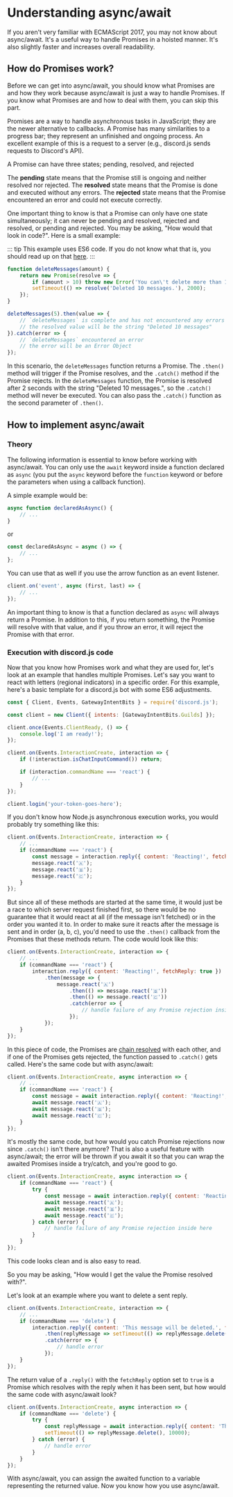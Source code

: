 # Understanding async/await

If you aren't very familiar with ECMAScript 2017, you may not know about async/await. It's a useful way to handle Promises in a hoisted manner. It's also slightly faster and increases overall readability.

## How do Promises work?

Before we can get into async/await, you should know what Promises are and how they work because async/await is just a way to handle Promises. If you know what Promises are and how to deal with them, you can skip this part. 

Promises are a way to handle asynchronous tasks in JavaScript; they are the newer alternative to callbacks. A Promise has many similarities to a progress bar; they represent an unfinished and ongoing process. An excellent example of this is a request to a server (e.g., discord.js sends requests to Discord's API).

A Promise can have three states; pending, resolved, and rejected

The **pending** state means that the Promise still is ongoing and neither resolved nor rejected.
The **resolved** state means that the Promise is done and executed without any errors.
The **rejected** state means that the Promise encountered an error and could not execute correctly.

One important thing to know is that a Promise can only have one state simultaneously; it can never be pending and resolved, rejected and resolved, or pending and rejected. You may be asking, "How would that look in code?". Here is a small example:

::: tip
This example uses ES6 code. If you do not know what that is, you should read up on that [here](/additional-info/es6-syntax.md).
:::

```js
function deleteMessages(amount) {
	return new Promise(resolve => {
		if (amount > 10) throw new Error('You can\'t delete more than 10 Messages at a time.');
		setTimeout(() => resolve('Deleted 10 messages.'), 2000);
	});
}

deleteMessages(5).then(value => {
	// `deleteMessages` is complete and has not encountered any errors
	// the resolved value will be the string "Deleted 10 messages"
}).catch(error => {
	// `deleteMessages` encountered an error
	// the error will be an Error Object
});
```

In this scenario, the `deleteMessages` function returns a Promise. The `.then()` method will trigger if the Promise resolves, and the `.catch()` method if the Promise rejects. In the `deleteMessages` function, the Promise is resolved after 2 seconds with the string "Deleted 10 messages.", so the `.catch()` method will never be executed. You can also pass the `.catch()` function as the second parameter of `.then()`.

## How to implement async/await

### Theory

The following information is essential to know before working with async/await. You can only use the `await` keyword inside a function declared as `async` (you put the `async` keyword before the `function` keyword or before the parameters when using a callback function). 

A simple example would be:

```js
async function declaredAsAsync() {
	// ...
}
```

or

```js 
const declaredAsAsync = async () => {
	// ...
};
```

You can use that as well if you use the arrow function as an event listener.

```js
client.on('event', async (first, last) => {
	// ...
});
```

An important thing to know is that a function declared as `async` will always return a Promise. In addition to this, if you return something, the Promise will resolve with that value, and if you throw an error, it will reject the Promise with that error.

### Execution with discord.js code

Now that you know how Promises work and what they are used for, let's look at an example that handles multiple Promises. Let's say you want to react with letters (regional indicators) in a specific order. For this example, here's a basic template for a discord.js bot with some ES6 adjustments.

```js
const { Client, Events, GatewayIntentBits } = require('discord.js');

const client = new Client({ intents: [GatewayIntentBits.Guilds] });

client.once(Events.ClientReady, () => {
	console.log('I am ready!');
});

client.on(Events.InteractionCreate, interaction => {
	if (!interaction.isChatInputCommand()) return;

	if (interaction.commandName === 'react') {
		// ...
	}
});

client.login('your-token-goes-here');
```

If you don't know how Node.js asynchronous execution works, you would probably try something like this:

```js {4-7}
client.on(Events.InteractionCreate, interaction => {
	// ...
	if (commandName === 'react') {
		const message = interaction.reply({ content: 'Reacting!', fetchReply: true });
		message.react('🇦');
		message.react('🇧');
		message.react('🇨');
	}
});
```

But since all of these methods are started at the same time, it would just be a race to which server request finished first, so there would be no guarantee that it would react at all (if the message isn't fetched) or in the order you wanted it to. In order to make sure it reacts after the message is sent and in order (a, b, c), you'd need to use the `.then()` callback from the Promises that these methods return. The code would look like this:

```js {4-12}
client.on(Events.InteractionCreate, interaction => {
	// ...
	if (commandName === 'react') {
		interaction.reply({ content: 'Reacting!', fetchReply: true })
			.then(message => {
				message.react('🇦')
					.then(() => message.react('🇧'))
					.then(() => message.react('🇨'))
					.catch(error => {
						// handle failure of any Promise rejection inside here
					});
			});
	}
});
```

In this piece of code, the Promises are [chain resolved](https://developer.mozilla.org/en-US/docs/Web/JavaScript/Reference/Global_Objects/Promise/then#Chaining) with each other, and if one of the Promises gets rejected, the function passed to `.catch()` gets called. Here's the same code but with async/await:

```js {1,4-7}
client.on(Events.InteractionCreate, async interaction => {
	// ...
	if (commandName === 'react') {
		const message = await interaction.reply({ content: 'Reacting!', fetchReply: true });
		await message.react('🇦');
		await message.react('🇧');
		await message.react('🇨');
	}
});
```

It's mostly the same code, but how would you catch Promise rejections now since `.catch()` isn't there anymore? That is also a useful feature with async/await; the error will be thrown if you await it so that you can wrap the awaited Promises inside a try/catch, and you're good to go. 

```js {1,4-11}
client.on(Events.InteractionCreate, async interaction => {
	if (commandName === 'react') {
		try {
			const message = await interaction.reply({ content: 'Reacting!', fetchReply: true });
			await message.react('🇦');
			await message.react('🇧');
			await message.react('🇨');
		} catch (error) {
			// handle failure of any Promise rejection inside here
		}
	}
});
```

This code looks clean and is also easy to read.

So you may be asking, "How would I get the value the Promise resolved with?".

Let's look at an example where you want to delete a sent reply.

```js {3-9}
client.on(Events.InteractionCreate, interaction => {
	// ...
	if (commandName === 'delete') {
		interaction.reply({ content: 'This message will be deleted.', fetchReply: true })
			.then(replyMessage => setTimeout(() => replyMessage.delete(), 10000))
			.catch(error => {
				// handle error
			});
	}
});
```

The return value of a `.reply()` with the `fetchReply` option set to `true` is a Promise which resolves with the reply when it has been sent, but how would the same code with async/await look?

```js {1,4-10}
client.on(Events.InteractionCreate, async interaction => {
	if (commandName === 'delete') {
		try {
			const replyMessage = await interaction.reply({ content: 'This message will be deleted.', fetchReply: true });
			setTimeout(() => replyMessage.delete(), 10000);
		} catch (error) {
			// handle error
		}
	}
});
```

With async/await, you can assign the awaited function to a variable representing the returned value. Now you know how you use async/await.
